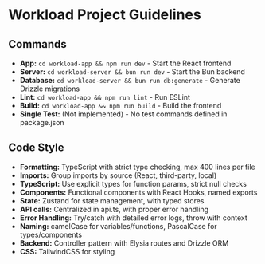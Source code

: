 # Workload Project Guidelines

## Commands
- **App:** `cd workload-app && npm run dev` - Start the React frontend
- **Server:** `cd workload-server && bun run dev` - Start the Bun backend
- **Database:** `cd workload-server && bun run db:generate` - Generate Drizzle migrations
- **Lint:** `cd workload-app && npm run lint` - Run ESLint
- **Build:** `cd workload-app && npm run build` - Build the frontend
- **Single Test:** (Not implemented) - No test commands defined in package.json

## Code Style
- **Formatting:** TypeScript with strict type checking, max 400 lines per file
- **Imports:** Group imports by source (React, third-party, local)
- **TypeScript:** Use explicit types for function params, strict null checks 
- **Components:** Functional components with React Hooks, named exports
- **State:** Zustand for state management, with typed stores
- **API calls:** Centralized in api.ts, with proper error handling
- **Error Handling:** Try/catch with detailed error logs, throw with context
- **Naming:** camelCase for variables/functions, PascalCase for types/components
- **Backend:** Controller pattern with Elysia routes and Drizzle ORM
- **CSS:** TailwindCSS for styling